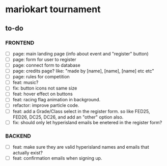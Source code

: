 # mariokart tournament

## to-do

### FRONTEND

- [ ] page: main landing page (info about event and "register" button)
- [ ] page: form for user to register
- [ ] page: connect form to database
- [ ] page: credits page? like: "made by [name], [name], [name] etc etc"
- [ ] page: rules for competition
- [ ] feat: music?
- [ ] fix: button icons not same size
- [ ] feat: hover effect on buttons
- [ ] feat: racing flag animation in background.
- [ ] refactor: improve particle code.
- [ ] feat: add a Grade/Class select in the register form. so like FED25, FED26, DC25, DC26, and add an "other" option also.
- [ ] fix: should only let hyperisland emails be enetered in the register form?

### BACKEND

- [ ] feat: make sure they are valid hyperisland names and emails that actually exist?
- [ ] feat: confirmation emails when signing up.
